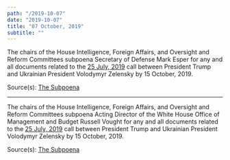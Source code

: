 ```yaml
---
path: "/2019-10-07"
date: "2019-10-07"
title: "07 October, 2019"
subtitle: ""
---
```


The chairs of the House Intelligence, Foreign Affairs, and Oversight and Reform Committees subpoena Secretary of Defense Mark Esper for any and all documents related to the <a href="#2019-07-25">25 July, 2019</a> call between President Trump and Ukrainian President Volodymyr Zelensky by 15 October, 2019.

<span class="sources">
Source(s): <a href="https://intelligence.house.gov/uploadedfiles/2019-10-07.eec_engel_schiff_to_esper-dod_re_subpoena.pdf" target="_blank" rel="noopener noreferrer">The Subpoena</a>
</span>

---

The chairs of the House Intelligence, Foreign Affairs, and Oversight and Reform Committees subpoena Acting Director of the White House Office of Management and Budget Russell Vought for any and all documents related to the <a href="#2019-07-25">25 July, 2019</a> call between President Trump and Ukrainian President Volodymyr Zelensky by 15 October, 2019.

<span class="sources">
Source(s): <a href="https://intelligence.house.gov/uploadedfiles/2019-10-07.eec_engel_schiff_to_vought-_omb_re_subpoena.pdf" target="_blank" rel="noopener noreferrer">The Subpoena</a>
</span>
